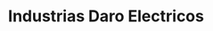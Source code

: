 ---
title: "Industrias Daro Electricos"
url: /caracas/industrias-daro-electricos/
shop: Radiotechnik
---